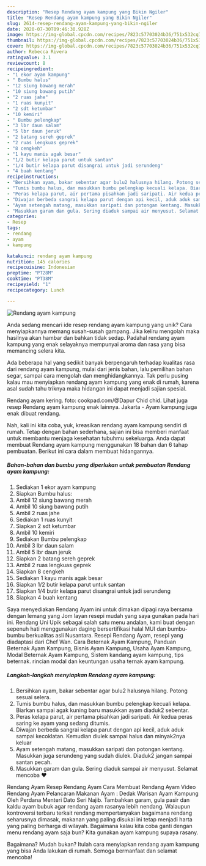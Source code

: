 ```yaml
---
description: "Resep Rendang ayam kampung yang Bikin Ngiler"
title: "Resep Rendang ayam kampung yang Bikin Ngiler"
slug: 2614-resep-rendang-ayam-kampung-yang-bikin-ngiler
date: 2020-07-30T09:46:30.928Z
image: https://img-global.cpcdn.com/recipes/7823c57703024b36/751x532cq70/rendang-ayam-kampung-foto-resep-utama.jpg
thumbnail: https://img-global.cpcdn.com/recipes/7823c57703024b36/751x532cq70/rendang-ayam-kampung-foto-resep-utama.jpg
cover: https://img-global.cpcdn.com/recipes/7823c57703024b36/751x532cq70/rendang-ayam-kampung-foto-resep-utama.jpg
author: Rebecca Rivera
ratingvalue: 3.1
reviewcount: 8
recipeingredient:
- "1 ekor ayam kampung"
- " Bumbu halus"
- "12 siung bawang merah"
- "10 siung bawang putih"
- "2 ruas jahe"
- "1 ruas kunyit"
- "2 sdt ketumbar"
- "10 kemiri"
- " Bumbu pelengkap"
- "3 lbr daun salam"
- "5 lbr daun jeruk"
- "2 batang sereh geprek"
- "2 ruas lengkuas geprek"
- "8 cengkeh"
- "1 kayu manis agak besar"
- "1/2 butir kelapa parut untuk santan"
- "1/4 butir kelapa parut disangrai untuk jadi serundeng"
- "4 buah kentang"
recipeinstructions:
- "Bersihkan ayam, bakar sebentar agar bulu2 halusnya hilang. Potong sesuai selera."
- "Tumis bumbu halus, dan masukkan bumbu pelengkap kecuali kelapa. Biarkan sampai agak kuning baru masukkan ayam diaduk2 sebentar."
- "Peras kelapa parut, air pertama pisahkan jadi saripati. Air kedua peras saring ke ayam yang sedang ditumis."
- "Diwajan berbeda sangrai kelapa parut dengan api kecil, aduk aduk sampai kecoklatan. Kemudian diulek sampai halus dan minyak2nya keluar"
- "Ayam setengah matang, masukkan saripati dan potongan kentang. Masukkan juga serundeng yang sudah diulek. Diaduk2 jangan sampai santan pecah."
- "Masukkan garam dan gula. Sering diaduk sampai air menyusut. Selamat mencoba ❤"
categories:
- Resep
tags:
- rendang
- ayam
- kampung

katakunci: rendang ayam kampung 
nutrition: 145 calories
recipecuisine: Indonesian
preptime: "PT28M"
cooktime: "PT38M"
recipeyield: "1"
recipecategory: Lunch

---
```



![Rendang ayam kampung](https://img-global.cpcdn.com/recipes/7823c57703024b36/751x532cq70/rendang-ayam-kampung-foto-resep-utama.jpg)

Anda sedang mencari ide resep rendang ayam kampung yang unik? Cara menyiapkannya memang susah-susah gampang. Jika keliru mengolah maka hasilnya akan hambar dan bahkan tidak sedap. Padahal rendang ayam kampung yang enak selayaknya mempunyai aroma dan rasa yang bisa memancing selera kita.

Ada beberapa hal yang sedikit banyak berpengaruh terhadap kualitas rasa dari rendang ayam kampung, mulai dari jenis bahan, lalu pemilihan bahan segar, sampai cara mengolah dan menghidangkannya. Tak perlu pusing kalau mau menyiapkan rendang ayam kampung yang enak di rumah, karena asal sudah tahu triknya maka hidangan ini dapat menjadi sajian spesial.

Rendang ayam kering. foto: cookpad.com/@Dapur Chid chid. Lihat juga resep Rendang ayam kampung enak lainnya. Jakarta - Ayam kampung juga enak dibuat rendang.


Nah, kali ini kita coba, yuk, kreasikan rendang ayam kampung sendiri di rumah. Tetap dengan bahan sederhana, sajian ini bisa memberi manfaat untuk membantu menjaga kesehatan tubuhmu sekeluarga. Anda dapat membuat Rendang ayam kampung menggunakan 18 bahan dan 6 tahap pembuatan. Berikut ini cara dalam membuat hidangannya.

<!--inarticleads1-->

##### Bahan-bahan dan bumbu yang diperlukan untuk pembuatan Rendang ayam kampung:

1. Sediakan 1 ekor ayam kampung
1. Siapkan  Bumbu halus:
1. Ambil 12 siung bawang merah
1. Ambil 10 siung bawang putih
1. Ambil 2 ruas jahe
1. Sediakan 1 ruas kunyit
1. Siapkan 2 sdt ketumbar
1. Ambil 10 kemiri
1. Sediakan  Bumbu pelengkap
1. Ambil 3 lbr daun salam
1. Ambil 5 lbr daun jeruk
1. Siapkan 2 batang sereh geprek
1. Ambil 2 ruas lengkuas geprek
1. Siapkan 8 cengkeh
1. Sediakan 1 kayu manis agak besar
1. Siapkan 1/2 butir kelapa parut untuk santan
1. Siapkan 1/4 butir kelapa parut disangrai untuk jadi serundeng
1. Siapkan 4 buah kentang


Saya menyediakan Rendang Ayam ini untuk dimakan dipagi raya bersama dengan lemang yang Jom layan resepi mudah yang saya gunakan pada hari ini. Rendang Uni Upik sebagai salah satu menu andalan, kami buat dengan sepenuh hati menggunakan daging bersertifikasi halal MUI dan bumbu-bumbu berkualitas asli Nusantara. Resepi Rendang Ayam, resepi yang diadaptasi dari Chef Wan. Cara Beternak Ayam Kampung, Panduan Beternak Ayam Kampung, Bisnis Ayam Kampung, Usaha Ayam Kampung, Modal Beternak Ayam Kampung, Sistem kandang ayam kampung, tips beternak. rincian modal dan keuntungan usaha ternak ayam kampung. 

<!--inarticleads2-->

##### Langkah-langkah menyiapkan Rendang ayam kampung:

1. Bersihkan ayam, bakar sebentar agar bulu2 halusnya hilang. Potong sesuai selera.
1. Tumis bumbu halus, dan masukkan bumbu pelengkap kecuali kelapa. Biarkan sampai agak kuning baru masukkan ayam diaduk2 sebentar.
1. Peras kelapa parut, air pertama pisahkan jadi saripati. Air kedua peras saring ke ayam yang sedang ditumis.
1. Diwajan berbeda sangrai kelapa parut dengan api kecil, aduk aduk sampai kecoklatan. Kemudian diulek sampai halus dan minyak2nya keluar
1. Ayam setengah matang, masukkan saripati dan potongan kentang. Masukkan juga serundeng yang sudah diulek. Diaduk2 jangan sampai santan pecah.
1. Masukkan garam dan gula. Sering diaduk sampai air menyusut. Selamat mencoba ❤


Rendang Ayam Resep Rendang Ayam Cara Membuat Rendang Ayam Video Rendang Ayam Pelancaran Makanan Ayam : Dedak Warisan Ayam Kampung Oleh Perdana Menteri Dato Seri Najib. Tambahkan garam, gula pasir dan kaldu ayam bubuk agar rendang ayam rasanya lebih nendang. Walaupun kontroversi terbaru terkait rendang mempertanyakan bagaimana rendang seharusnya dimasak, makanan yang paling disukai ini tetap menjadi harta yang paling berharga di wilayah. Bagaimana kalau kita coba ganti dengan menu rendang ayam saja bun? Kita gunakan ayam kampung supaya rasany. 

Bagaimana? Mudah bukan? Itulah cara menyiapkan rendang ayam kampung yang bisa Anda lakukan di rumah. Semoga bermanfaat dan selamat mencoba!
